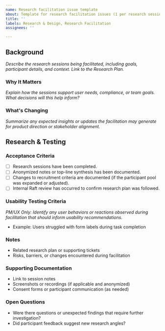 ```yaml
---
name: Research facilitation issue template
about: Template for research facilitation issues (1 per research session)
title: ''
labels: Research & Design, Research Facilitation
assignees: ''

---
```


## Background
_Describe the research sessions being facilitated, including goals, participant details, and context. Link to the Research Plan._

### Why It Matters
_Explain how the sessions support user needs, compliance, or team goals. What decisions will this help inform?_

### What's Changing
_Summarize any expected insights or updates the facilitation may generate for product direction or stakeholder alignment._

## Research & Testing
### Acceptance Criteria
- [ ] Research sessions have been completed.
- [ ] Anonymized notes or top-line synthesis has been documented.
- [ ] Changes to recruitment criteria are documented (if the participant pool was expanded or adjusted).
- [ ] Internal Raft review has occurred to confirm research plan was followed.

### Usability Testing Criteria
_PM/UX Only: Identify any user behaviors or reactions observed during facilitation that should inform usability recommendations._
- Example: Users struggled with form labels during task completion

### Notes
- Related research plan or supporting tickets
- Risks, barriers, or changes encountered during facilitation

### Supporting Documentation
- Link to session notes 
- Screenshots or recordings (if applicable and anonymized)
- Consent forms or participant communication (as needed)

### Open Questions
- Were there questions or unexpected findings that require further investigation?
- Did participant feedback suggest new research angles?
